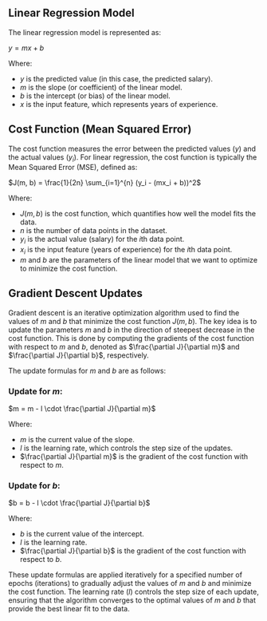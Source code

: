 ## Linear Regression Model

The linear regression model is represented as:

$y = mx + b$

Where:
- $y$ is the predicted value (in this case, the predicted salary).
- $m$ is the slope (or coefficient) of the linear model.
- $b$ is the intercept (or bias) of the linear model.
- $x$ is the input feature, which represents years of experience.

## Cost Function (Mean Squared Error)

The cost function measures the error between the predicted values ($y$) and the actual values ($y_i$). For linear regression, the cost function is typically the Mean Squared Error (MSE), defined as:

$J(m, b) = \frac{1}{2n} \sum_{i=1}^{n} (y_i - (mx_i + b))^2$

Where:
- $J(m, b)$ is the cost function, which quantifies how well the model fits the data.
- $n$ is the number of data points in the dataset.
- $y_i$ is the actual value (salary) for the $i$th data point.
- $x_i$ is the input feature (years of experience) for the $i$th data point.
- $m$ and $b$ are the parameters of the linear model that we want to optimize to minimize the cost function.

## Gradient Descent Updates

Gradient descent is an iterative optimization algorithm used to find the values of $m$ and $b$ that minimize the cost function $J(m, b)$. The key idea is to update the parameters $m$ and $b$ in the direction of steepest decrease in the cost function. This is done by computing the gradients of the cost function with respect to $m$ and $b$, denoted as $\frac{\partial J}{\partial m}$ and $\frac{\partial J}{\partial b}$, respectively.

The update formulas for $m$ and $b$ are as follows:

### Update for $m$:

$m = m - l \cdot \frac{\partial J}{\partial m}$

Where:
- $m$ is the current value of the slope.
- $l$ is the learning rate, which controls the step size of the updates.
- $\frac{\partial J}{\partial m}$ is the gradient of the cost function with respect to $m$.

### Update for $b$:

$b = b - l \cdot \frac{\partial J}{\partial b}$

Where:
- $b$ is the current value of the intercept.
- $l$ is the learning rate.
- $\frac{\partial J}{\partial b}$ is the gradient of the cost function with respect to $b$.

These update formulas are applied iteratively for a specified number of epochs (iterations) to gradually adjust the values of $m$ and $b$ and minimize the cost function. The learning rate ($l$) controls the step size of each update, ensuring that the algorithm converges to the optimal values of $m$ and $b$ that provide the best linear fit to the data.
